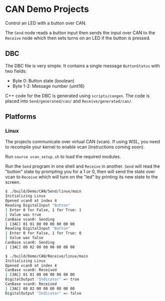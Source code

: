 # CAN Demo Projects

Control an LED with a button over CAN.

The `Send` node reads a button input then sends the input over CAN to the `Receive` node which then sets turns on an LED if the button is pressed.

## DBC

The DBC file is very simple. It contains a single message `ButtonStatus` with two fields:
- Byte 0: Button state (boolean)
- Byte 1-2: Message number (uint16)

C++ code for the DBC is generated using `scripts/cangen`. The code is placed into `Send/generated/can/` and `Receive/generated/can/`.

## Platforms

### Linux

The projects communicate over virtual CAN (vcan). If using WSL, you need to recompile your kernel to enable vcan (instructions coming soon).

Run `source vcan_setup.sh` to load the required modules.

Run the `Send` program in one shell and `Receive` in another. `Send` will read the "button" state by prompting you for a 1 or 0, then will send the state over vcan to `Receive` which will turn on the "led" by printing its new state to the screen.

```bash
$ ./build/Demo/CAN/Send/linux/main
Initializing Linux
Opened vcan0 at index 4
Reading DigitalInput "Button"
| Enter 0 for False, 1 for True: 1
| Value was true
CanBase vcan0: Sending
| [3AC] 01 01 00 00 00 00 00 00
Reading DigitalInput "Button"
| Enter 0 for False, 1 for True: 0
| Value was false
CanBase vcan0: Sending
| [3AC] 00 02 00 00 00 00 00 00
```

```bash
$ ./build/Demo/CAN/Receive/linux/main
Initializing Linux
Opened vcan0 at index 4
CanBase vcan0: Received
| [3AC] 01 01 00 00 00 00 00 00
DigitalOutput "Indicator" => true
CanBase vcan0: Received
| [3AC] 00 02 00 00 00 00 00 00
DigitalOutput "Indicator" => false
```